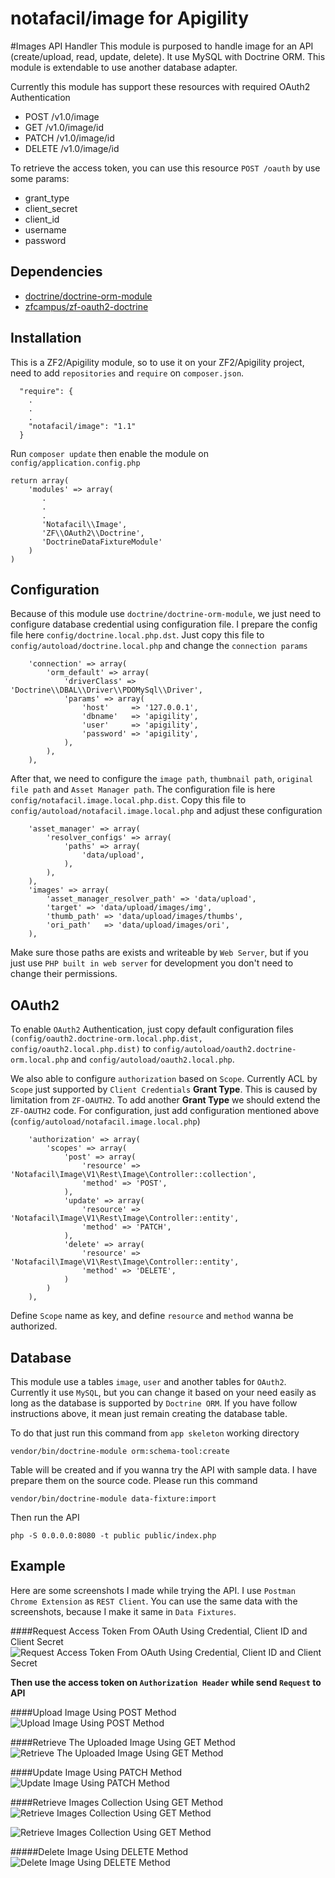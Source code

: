 notafacil/image for Apigility
===============

#Images API Handler
This module is purposed to handle image for an API (create/upload, read, update, delete). It use MySQL with Doctrine ORM. This module is extendable to use another database adapter.

Currently this module has support these resources with required OAuth2 Authentication

- POST  /v1.0/image
- GET   /v1.0/image/id
- PATCH /v1.0/image/id
- DELETE  /v1.0/image/id

To retrieve the access token, you can use this resource `POST /oauth` by use some params:

- grant_type
- client_secret
- client_id
- username
- password

Dependencies
------------
- [doctrine/doctrine-orm-module](https://packagist.org/packages/doctrine/doctrine-orm-module)
- [zfcampus/zf-oauth2-doctrine](https://packagist.org/packages/zfcampus/zf-oauth2-doctrine)

Installation
------------
This is a ZF2/Apigility module, so to use it on your ZF2/Apigility project, need to add `repositories` and `require` on `composer.json`.

```
  "require": {
    .
    .
    .
    "notafacil/image": "1.1"
  }
```

Run `composer update` then enable the module on `config/application.config.php`

```
return array(
    'modules' => array(
       .
       .
       .
       'Notafacil\\Image',
       'ZF\\OAuth2\\Doctrine',
       'DoctrineDataFixtureModule'
    )
)
```


Configuration
-------------
Because of this module use `doctrine/doctrine-orm-module`, we just need to configure database credential using configuration file. I prepare the config file here `config/doctrine.local.php.dst`. Just copy this file to `config/autoload/doctrine.local.php` and change the `connection params`

```
    'connection' => array(
        'orm_default' => array(
            'driverClass' => 'Doctrine\\DBAL\\Driver\\PDOMySql\\Driver',
            'params' => array(
                'host'     => '127.0.0.1',
                'dbname'   => 'apigility',
                'user'     => 'apigility',
                'password' => 'apigility',
            ),
        ),
    ),
```

After that, we need to configure the `image path`, `thumbnail path`, `original file path` and `Asset Manager path`. The configuration file is here `config/notafacil.image.local.php.dist`. Copy this file to `config/autoload/notafacil.image.local.php` and adjust these configuration

```
    'asset_manager' => array(
        'resolver_configs' => array(
            'paths' => array(
                'data/upload',
            ),
        ),
    ),
    'images' => array(
        'asset_manager_resolver_path' => 'data/upload',
        'target' => 'data/upload/images/img',
        'thumb_path' => 'data/upload/images/thumbs',
        'ori_path'   => 'data/upload/images/ori',
    ),

```

Make sure those paths are exists and writeable by `Web Server`, but if you just use `PHP built in web server` for development you don't need to change their permissions.




OAuth2
----------

To enable `OAuth2` Authentication, just copy default configuration files `(config/oauth2.doctrine-orm.local.php.dist, config/oauth2.local.php.dist)` to `config/autoload/oauth2.doctrine-orm.local.php` and `config/autoload/oauth2.local.php`.

We also able to configure `authorization` based on `Scope`. Currently ACL by `Scope` just supported by `Client Credentials` **Grant Type**. This is caused by limitation from `ZF-OAUTH2`. To add another **Grant Type** we should extend the `ZF-OAUTH2` code. For configuration, just add configuration mentioned above (`config/autoload/notafacil.image.local.php`)

```
    'authorization' => array(
        'scopes' => array(
            'post' => array(
                'resource' => 'Notafacil\Image\V1\Rest\Image\Controller::collection',
                'method' => 'POST',
            ),
            'update' => array(
                'resource' => 'Notafacil\Image\V1\Rest\Image\Controller::entity',
                'method' => 'PATCH',
            ),
            'delete' => array(
                'resource' => 'Notafacil\Image\V1\Rest\Image\Controller::entity',
                'method' => 'DELETE',
            )
        )
    ),
```

Define `Scope` name as key, and define `resource` and `method` wanna be authorized.


Database
--------
This module use a tables `image`, `user` and another tables for `OAuth2`. Currently it use `MySQL`, but you can change it based on your need easily as long as the database is supported by `Doctrine ORM`. If you have follow instructions above, it mean just remain creating the database table.

To do that just run this command from `app skeleton` working directory

```
vendor/bin/doctrine-module orm:schema-tool:create
```

Table will be created and if you wanna try the API with sample data. I have prepare them on the source code. Please run this command


```
vendor/bin/doctrine-module data-fixture:import
```

Then run the API

```
php -S 0.0.0.0:8080 -t public public/index.php
```

Example
-------
Here are some screenshots I made while trying the API. I use `Postman Chrome Extension` as `REST Client`. You can use the same data with the screenshots, because I make it same in `Data Fixtures`.

####Request Access Token From OAuth Using Credential, Client ID and Client Secret
![Request Access Token From OAuth Using Credential, Client ID and Client Secret](https://github.com/notafacil/image/blob/master/media/01-request-oauth2-access-token.png)

**Then use the access token on `Authorization Header` while send `Request` to API**

####Upload Image Using POST Method![Upload Image Using POST Method](https://github.com/notafacil/image/blob/master/media/02-uploading-image-use-post-method.png)

####Retrieve The Uploaded Image Using GET Method![Retrieve The Uploaded Image Using GET Method](https://github.com/notafacil/image/blob/master/media/03-retrieving-image-use-get-method.png)

####Update Image Using PATCH Method![Update Image Using PATCH Method](https://github.com/notafacil/image/blob/master/media/04-updating-image-use-patch-method.png)

####Retrieve Images Collection Using GET Method![Retrieve Images Collection Using GET Method](https://github.com/notafacil/image/blob/master/media/05-retrieving-images-01-using-get-method.png)

![Retrieve Images Collection Using GET Method](https://github.com/notafacil/image/blob/master/media/06-retrieving-images-02-using-get-method.png)

#####Delete Image Using DELETE Method![Delete Image Using DELETE Method](https://github.com/notafacil/image/blob/master/media/07-deleting-images-using-del-method.png)
